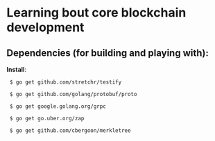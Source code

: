 # Learning bout core blockchain development

## Dependencies (for building and playing with):

**Install**:

``` $ go get github.com/stretchr/testify```

``` $ go get github.com/golang/protobuf/proto```

``` $ go get google.golang.org/grpc```

``` $ go get go.uber.org/zap```

``` $ go get github.com/cbergoon/merkletree```
